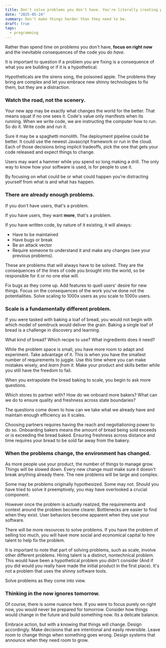 ```yaml
---
title: Don't solve problems you don't have. You're literally creating problems.
date: "2025-05-24"
summary: Don't make things harder than they need to be.
draft: true
tags:
  - programming
---
```


Rather than spend time on problems you don't have, **focus on right now** and the inevitable consequences of the code you *do have*.

<!-- more -->

It is important to question if a problem you are fixing is a consequence of what you are building or if it is a hypothetical. 

Hypotheticals are the sirens song, the poisoned apple. The problems they bring are complex and let you embrace new shinny technologies to fix them, but they are a distraction.

### Watch the road, not the scenery. 

Your new app may be exactly what changes the world for the better. That means squat if no one sees it. Code's value only manifests when its running. When we write code, we are instructing the computer how to run. So do it. Write code and run it.

Sure it may be a spaghetti monolith. The deployment pipeline could be better. It could use the newest Javascript framework or run in the cloud. Each of those decisions bring implicit tradeoffs, pick the one that gets your code released and expect things to change. 

Users may want a hammer while you spend so long making a drill. The only way to know how your software is used, is for people to use it.

By focusing on what could be or what could happen you're distracting yourself from what is and what has happen. 

### There are already enough problems. 

If you don't have users, that's a problem.

If you have users, they want **more**, that's a problem.

If you have written code, by nature of it existing, it will always: 
- Have to be maintained
- Have bugs or break
- Be an attack vector
- Require someone to understand it and make any changes (see your previous problems).

These are problems that will always have to be solved. They are the consequences of the lines of code you brought into the world, so be responsible for it or no one else will. 

Fix bugs as they come up. Add features to quell users' desire for new things. Focus on the consequences of the work you've done not the potentialities.  Solve scaling to 1000x users as you scale to 1000x users. 

### Scale is a fundamentally different problem.

If you were tasked with baking a loaf of bread, you would not begin with which model of semitruck would deliver the grain. Baking a single loaf of bread is a challenge in discovery and learning. 

What kind of bread? Which recipe to use? What ingredients does it need?

While the problem space is small, you have more room to adapt and experiment. Take advantage of it. This is when you have the smallest number of requirements to juggle. Use this time where you can make mistakes wisely, and *learn from it*. Make your product and skills better while you still have the freedom to fail.

When you extrapolate the bread baking to scale, you begin to ask more questions. 

Which stores to partner with? How do we onboard more bakers? What can we do to ensure quality and freshness across state boundaries? 

The questions come down to how can we take what we already have and maintain enough efficiency as it scales. 

Choosing partners requires having the reach and negotiationing power to do so. Onboarding bakers means the amount of bread being sold exceeds or is exceeding the bread baked. Ensuring freshness across distance and time requires your bread to be sold far away from the bakery. 

### When the problems change, the environment has changed.

As more people use your product, the number of things to manage grow. Things will be slowed down. Every new change must make sure it doesn't break anything already there. The new problems will be large and complex. 

Some may be problems originally hypothesized. Some may not. Should you have tried to solve it preemptively, you may have overlooked a crucial component. 

However once the problem is actually realized, the requirements and context around the problem become clearer. Bottlenecks are easier to find when they exist. User behaviors become apparent when they use your software. 

There will be more resources to solve problems. If you have the problem of selling too much, you will have more social and economical capital to hire talent to help fix the problem.

It is important to note that part of solving problems, such as scale, involve other different problems. Hiring talent is a distinct, nontechnical problem. This would have been a hypothetical problem you didn't consider (And if you did would you really have made the initial product in the first place). It's not a problem that uses the shinny software tools.

Solve problems as they come into view.

### Thinking in the now ignores tomorrow.

Of course, there is some nuance here. If you were to focus purely on right now, you would never be prepared for tomorrow. Consider how things would change in the future and build something now. Its a delicate balance. 

Embrace action, but with a knowing that things will change. Design accordingly. Make decisions that are intentional and easily reversible. Leave room to change things when something goes wrong.  Design systems that announce when they need room to grow.

